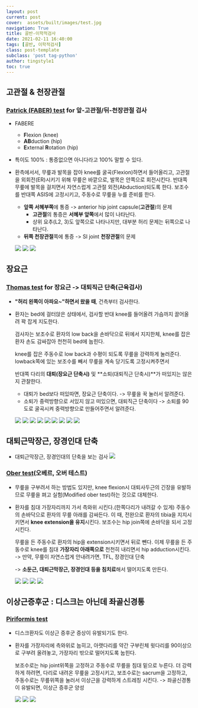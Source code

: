 ```yaml
---
layout: post
current: post 
cover:  assets/built/images/test.jpg
navigation: True
title: 골반-이학적검사  
date: 2021-02-11 16:40:00
tags: [골반, 이학적검사] 
class: post-template 
subclass: 'post tag-python' 
author: tingstyle1 
toc: true
---
```


## 고관절 & 천장관절

### [Patrick (FABER) test](https://www.youtube.com/watch?v=4PxwHysGjxU) for 앞-고관절/뒤-천장관절 검사

- FABERE  

  - **F**lexion (knee)
  - **AB**duction (hip)
  - **E**xternal **R**otation (hip)

- 특이도 100% : 통증없으면 아니다라고 100% 말할 수 있다.

  

- 환측에서서, 무릎과 발목을 잡아 knee를 굴곡(Flexion)하면서 들어올리고,
  고관절을  외회전(ER)시키기 위해 무릎은 바깥으로, 발목은 안쪽으로 회전시킨다.
  반대쪽 무릎에 발목을 걸치면서 자연스럽게 고관절 외전(Abduction)되도록 한다.
  보조수를 반대쪽 ASIS에 고정시키고, 주동수로 무릎을 누를 준비를 한다.

  - **앞쪽 서혜부쪽**에 통증 -> anterior hip joint capsule(**고관절**)의 문제
    - **고관절**의 통증은 **서혜부 앞쪽**에서 많이 나타난다. 
    - 상위 요추(L2, 3)도 앞쪽으로 나타나지만, 대부분 허리 문제는 뒤쪽으로 나타난다.
  - **뒤쪽 천장관절**쪽에 통증 -> SI joint **천장관절**의 문제

  ![](https://user-images.githubusercontent.com/54255124/107911956-ead1ca80-6fa0-11eb-8901-7ab740dfbf98.png)
  ![](https://user-images.githubusercontent.com/54255124/107911957-ec9b8e00-6fa0-11eb-9125-7ecac93b3a76.png)
  ![](https://user-images.githubusercontent.com/54255124/107911960-ee655180-6fa0-11eb-8555-66c5674dd44b.png)





## 장요근

### [Thomas test](https://www.youtube.com/watch?v=OnjOOKuBPj4) for 장요근 -> 대퇴직근 단축(근육검사)

- **"허리 왼쪽이 아파요~"하면서 왔을 때**, 건측부터 검사한다.

- 환자는 bed에 걸터앉은 상태에서, 검사할 반대 knee를 들어올려 가슴까지 끌어올려 꽉 잡게 지도한다.

  검사자는 보조수로 환자의 low back을 손바닥으로 뒤에서 지지한체, knee를 잡은 환자 손도 감싸잡아 천천히 bed에 눕힌다.

   knee를 잡은 주동수로 low back과 수평이 되도록 무릎을 강력하게 눌러준다.
  lowback쪽에 있는 보조수를 빼서 무릎을 계속 당기도록 고정시켜주면서

  반대쪽 다리의 **대퇴(장요근 단축시)** 및 **소퇴(대퇴직근 단축시)**가 떠있지는 않은지 관찰한다.

  - 대퇴가 bed보다 떠있따면, 장요근 단축이다. -> 무릎을 꾹 눌러서 알려준다.
  - 소퇴가 중력방향으로 서있지 않고 떠있으면, 대퇴직근 단축이다 -> 소퇴를 90도로 굴곡시켜 중력방향으로 만들어주면서 알려준다.

  ![](https://user-images.githubusercontent.com/54255124/107911963-ef967e80-6fa0-11eb-8fef-69d1db3dc3d5.png)
  ![](https://user-images.githubusercontent.com/54255124/107911969-f1604200-6fa0-11eb-9094-76cb9e2c8c77.png)
  ![](https://user-images.githubusercontent.com/54255124/107911992-ff15c780-6fa0-11eb-89bd-d7d83577770e.png)
  ![](https://user-images.githubusercontent.com/54255124/107911995-00df8b00-6fa1-11eb-8620-1c4b3825cf88.png)
  ![](https://user-images.githubusercontent.com/54255124/107911997-0210b800-6fa1-11eb-804a-9888d6d671e0.png)
  ![](https://user-images.githubusercontent.com/54255124/107912000-03da7b80-6fa1-11eb-989b-e20af2ac8763.png)
  ![](https://user-images.githubusercontent.com/54255124/107912011-0937c600-6fa1-11eb-9aee-16d4d4db0aef.png)
  ![](https://user-images.githubusercontent.com/54255124/107912044-18b70f00-6fa1-11eb-9563-d358285a1670.png)
  ![](https://user-images.githubusercontent.com/54255124/107912047-19e83c00-6fa1-11eb-9b42-e629311e41ee.png)







## 대퇴근막장근, 장경인대 단축

- 대퇴근막장근, 장경인대의 단축을 보는 검사
  ![](https://user-images.githubusercontent.com/54255124/107912052-1b196900-6fa1-11eb-8925-4cf8521793b0.png)

### [Ober test](https://www.youtube.com/watch?v=ydO-_gc1yWo)(오베르, 오버 테스트)

- 무릎을 구부려서 하는 방법도 있지만, knee flexion시 대퇴사두근의 긴장을 유발하므로 무릎을 펴고 실험(Modified ober test)하는 것으로 대체한다.



- 환자를 침대 가장자리까지 가서 측와위 시킨다.(한쪽다리가 내려갈 수 있게)
  주동수의 손바닥으로 환자의 무릎 아래를 감싸든다. 이 때, 전완으로 환자의 tibia을 지지시키면서 **knee extension을 유지**시킨다.
  보조수는 hip join쪽에 손바닥을 되서 고정시킨다.

  무릎을 든 주동수로 환자의 hip을 extension시키면서 뒤로 뺀다.
  이제 무릎을 든 주동수로 knee를 침대 **가장자리 아래쪽으로** 천천히 내리면서 hip adduction시킨다.
  -> 만약, 무릎이 자연스럽게 안내려가면, TFL, 장경인대 단축

  -> **소둔근, 대퇴근막장근, 장경인대 등을 침치료**해서 떨어지도록 만든다.
  
  ![](https://user-images.githubusercontent.com/54255124/107912056-1ce32c80-6fa1-11eb-8395-f991230b5f4e.png)
  ![](https://user-images.githubusercontent.com/54255124/107912062-1e145980-6fa1-11eb-8c6a-2732ea098bb0.png)
  ![](https://user-images.githubusercontent.com/54255124/107912099-32585680-6fa1-11eb-84bd-100cf02f3434.png)
  ![](https://user-images.githubusercontent.com/54255124/107912105-34221a00-6fa1-11eb-8e3d-29bdf3ca5459.png)







## 이상근증후군 : 디스크는 아닌데 좌골신경통

### [Piriformis test](https://www.youtube.com/watch?v=OnjOOKuBPj4)

- 디스크환자도 이상근 증후군 증상이 유발되기도 한다.

- 환자를 가장자리에 측와위로 눕히고, 아랫다리를 약간 구부린체 윗다리를 90이상으로 구부려 올려놓고, 가장자리 밖으로 떨어지도록 눕힌다.

  보조수로는 hip joint위쪽을 고정하고 주동수로 무릎을 침대 밑으로 누른다.
  더 강력하게 하려면, 다리로 내려온 무릎을 고정시키고, 
  보조수로는 sacrum을 고정하고, 주동수로는 무릎위쪽을 눌러서 이상근을 강력하게 스트레칭 시킨다.
  -> 좌골신경통이 유발되면, 이상근 증후군 양성
  
  ![](https://user-images.githubusercontent.com/54255124/107912109-35534700-6fa1-11eb-9622-cbe1c99907cd.png)
  ![](https://user-images.githubusercontent.com/54255124/107912112-371d0a80-6fa1-11eb-9ca7-5e5a21e36b7a.png)
  ![](https://user-images.githubusercontent.com/54255124/107912114-384e3780-6fa1-11eb-838b-8c48a3641dc0.png)

